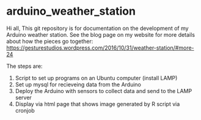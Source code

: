 # arduino_weather_station

Hi all,
This git repository is for documentation on the development of my Arduino weather station.  See the blog page on my website for more details about how the pieces go together:
https://gesturestudios.wordpress.com/2016/10/31/weather-station/#more-24

The steps are:
1. Script to set up programs on an Ubuntu computer (install LAMP)
2. Set up mysql for recieveing data from the Arduino 
3. Deploy the Arduino with sensors to collect data and send to the LAMP server
4. Display via html page that shows image generated by R script via cronjob

